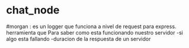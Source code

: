 # chat_node

#morgan : es un logger que funciona a nivel de request para express. herramienta que Para saber como esta funcionando nuestro servidor
-si algo esta fallando
-duracion de la respuesta de un servidor
